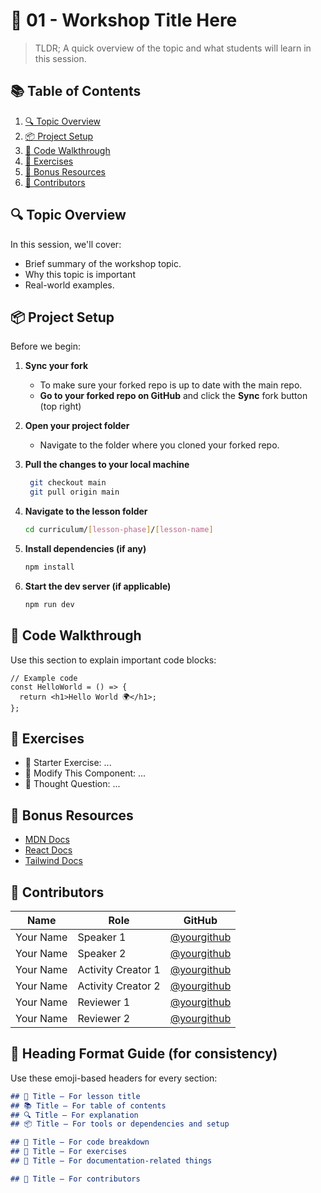 # 🧠 01 - Workshop Title Here

<!-- TODO: Update this -->
> TLDR; A quick overview of the topic and what students will learn in this session.

## 📚 Table of Contents

<!-- TODO: remember to change this -->
1. [🔍 Topic Overview](#-topic-overview)
2. [📦 Project Setup](#-project-setup)
3. [📄 Code Walkthrough](#-code-walkthrough)
4. [🧪 Exercises](#-exercises)
5. [📝 Bonus Resources](#-bonus-resources)
6. [🙌 Contributors](#-contributors)

## 🔍 Topic Overview

In this session, we'll cover:

* Brief summary of the workshop topic.
* Why this topic is important
* Real-world examples.

## 📦 Project Setup

Before we begin:

1. **Sync your fork**
    * To make sure your forked repo is up to date with the main repo.
    * **Go to your forked repo on GitHub** and click the **Sync** fork button (top right)

2. **Open your project folder**
    * Navigate to the folder where you cloned your forked repo.

3. **Pull the changes to your local machine**
   <!-- TODO: Change this according to your lesson folder -->
   ```bash
    git checkout main
    git pull origin main
   ```

4. **Navigate to the lesson folder**
    <!-- TODO: Change this according to your lesson folder -->
    ```bash
    cd curriculum/[lesson-phase]/[lesson-name]
    ```

4. **Install dependencies (if any)**
   <!-- TODO: Remove this section if no need -->
   ```bash
   npm install
   ```

5. **Start the dev server (if applicable)**
    <!-- TODO: Remove this section if no need -->
   ```bash
   npm run dev
   ```

## 📄 Code Walkthrough

Use this section to explain important code blocks:

```tsx
// Example code
const HelloWorld = () => {
  return <h1>Hello World 🌍</h1>;
};
```

## 🧪 Exercises

<!-- TODO: Depends on you -->
* 🏁 Starter Exercise: ...
* 🔧 Modify This Component: ...
* 🧠 Thought Question: ...

## 📝 Bonus Resources

<!-- TODO: Edit or change this, can add youtube link if applicable -->
* [MDN Docs](https://developer.mozilla.org/)
* [React Docs](https://react.dev/)
* [Tailwind Docs](https://tailwindcss.com/)

## 🙌 Contributors
<!-- TODO: Update this, add your name, edit the role and github username and links -->
| Name         | Role                | GitHub                                             |
| ------------ | ------------------- | -------------------------------------------------- |
| Your Name    | Speaker 1 | [@yourgithub](https://github.com/yourgithub)       |
| Your Name    | Speaker 2 | [@yourgithub](https://github.com/yourgithub)       |
| Your Name | Activity Creator 1         | [@yourgithub](https://github.com/yourgithub)       |
| Your Name | Activity Creator 2         | [@yourgithub](https://github.com/yourgithub)       |
| Your Name | Reviewer 1         | [@yourgithub](https://github.com/yourgithub)       |
| Your Name | Reviewer 2         | [@yourgithub](https://github.com/yourgithub)       |

<!-- TODO: Delete this section when you are done-->
## 📌 Heading Format Guide (for consistency)

Use these emoji-based headers for every section:

```md
## 🧠 Title – For lesson title
## 📚 Title – For table of contents
## 🔍 Title – For explanation
## 📦 Title – For tools or dependencies and setup

## 📄 Title – For code breakdown
## 🧪 Title – For exercises
## 📝 Title – For documentation-related things

## 🙌 Title – For contributors
```